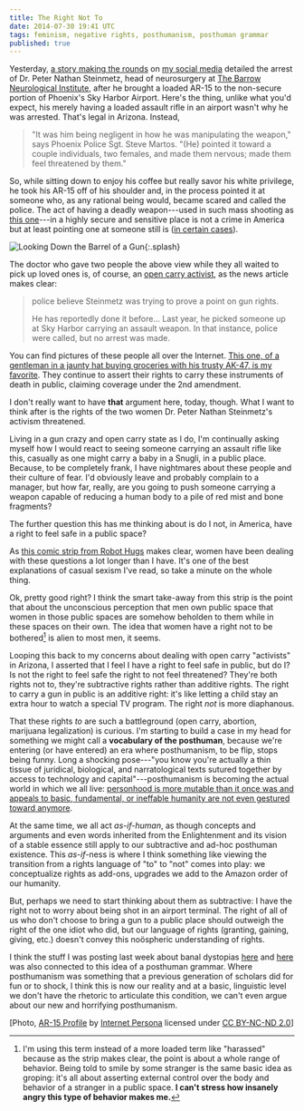```yaml
---
title: The Right Not To
date: 2014-07-30 19:41 UTC
tags: feminism, negative rights, posthumanism, posthuman grammar
published: true
---
```


Yesterday, [a story making the rounds](http://www.azfamily.com/news/local/Tempe-man-arrested-for-bringing-laoded-gun-to-airport-268971361.html) on [my social media](http://twitter.com/oncomouse) detailed the arrest of Dr. Peter Nathan Steinmetz, head of neurosurgery at [The Barrow Neurological Institute](http://www.thebarrow.org/index.htm), after he brought a loaded AR-15 to the non-secure portion of Phoenix's Sky Harbor Airport. Here's the thing, unlike what you'd expect, his merely having a loaded assault rifle in an airport wasn't why he was arrested. That's legal in Arizona. Instead,

> "It was him being negligent in how he was manipulating the weapon," says Phoenix Police Sgt. Steve Martos. "(He) pointed it toward a couple individuals, two females, and made them nervous; made them feel threatened by them."

So, while sitting down to enjoy his coffee but really savor his white privilege, he took his AR-15 off of his shoulder and, in the process pointed it at someone who, as any rational being would, became scared and called the police. The act of having a deadly weapon---used in such mass shooting as [this one](http://en.wikipedia.org/wiki/2012_Aurora_shooting)---in a highly secure and sensitive place is not a crime in America but at least pointing one at someone still is ([in certain cases](http://en.wikipedia.org/wiki/Shooting_of_Trayvon_Martin)).

![Looking Down the Barrel of a Gun](/images/blog/ar-15.jpg){:.splash}

The doctor who gave two people the above view while they all waited to pick up loved ones is, of course, an [open carry activist](http://www.motherjones.com/politics/2014/06/guns-target-open-carry-texas), as the news article makes clear:

> police believe Steinmetz was trying to prove a point on gun rights.
>
> He has reportedly done it before... Last year, he picked someone up at Sky Harbor carrying an assault weapon. In that instance, police were called, but no arrest was made.

You can find pictures of these people all over the Internet. [This one, of a gentleman in a jaunty hat buying groceries with his trusty AK-47, is my favorite](http://blogs.dallasobserver.com/unfairpark/KoryWatkinsGrocery.jpg). They continue to assert their rights to carry these instruments of death in public, claiming coverage under the 2nd amendment.

I don't really want to have **that** argument here, today, though. What I want to think after is the rights of the two women Dr. Peter Nathan Steinmetz's activism threatened.

Living in a gun crazy and open carry state as I do, I'm continually asking myself how I would react to seeing someone carrying an assault rifle like this, casually as one might carry a baby in a Snugli, in a public place. Because, to be completely frank, I have nightmares about these people and their culture of fear. I'd obviously leave and probably complain to a manager, but how far, really, are you going to push someone carrying a weapon capable of reducing a human body to a pile of red mist and bone fragments?

The further question this has me thinking about is do I not, in America, have a right to feel safe in a public space?

As [this comic strip from Robot Hugs](http://www.robot-hugs.com/harassment/) makes clear, women have been dealing with these questions a lot longer than I have. It's one of the best explanations of casual sexism I've read, so take a minute on the whole thing.

Ok, pretty good right? I think the smart take-away from this strip is the point that about the unconscious perception that men own public space that women in those public spaces are somehow beholden to them while in these spaces on their own. The idea that women have a right not to be bothered[^1] is alien to most men, it seems.

Looping this back to my concerns about dealing with open carry "activists" in Arizona, I asserted that I feel I have a right to feel safe in public, but do I? Is not the right to feel safe the right to not feel threatened? They're both rights not to, they're subtractive rights rather than additive rights. The right to carry a gun in public is an additive right: it's like letting a child stay an extra hour to watch a special TV program. The right *not* is more diaphanous.

That these rights *to* are such a battleground (open carry, abortion, marijuana legalization) is curious. I'm starting to build a case in my head for something we might call a **vocabulary of the posthuman**, because we're entering (or have entered) an era where posthumanism, to be flip, stops being funny. Long a shocking pose---"you know you're actually a thin tissue of juridical, biological, and narratological texts sutured together by access to technology and capital"---posthumanism is becoming the actual world in which we all live: [personhood is more mutable than it once was and appeals to basic, fundamental, or ineffable humanity are not even gestured toward anymore](http://www.washingtonpost.com/blogs/worldviews/files/2014/07/2014-07-16T145202Z_01_GAZ40_RTRIDSP_3_PALESTINIANS-ISRAEL.jpg).

At the same time, we all act *as-if-human*, as though concepts and arguments and even words inherited from the Enlightenment and its vision of a stable essence still apply to our subtractive and ad-hoc posthuman existence. This *as-if*-ness is where I think something like viewing the transition from a rights language of "to" to "not" comes into play: we conceptualize rights as add-ons, upgrades we add to the Amazon order of our humanity. 

But, perhaps we need to start thinking about them as subtractive: I have the right not to worry about being shot in an airport terminal. The right of all of us who don't choose to bring a gun to a public place should outweigh the right of the one idiot who did, but our language of rights (granting, gaining, giving, etc.) doesn't convey this noöspheric understanding of rights.

I think the stuff I was posting last week about banal dystopias [here](/blog/2014/07/22/the-banality-of-dystopia/) and [here](/blog/2014/07/24/insect-revolution-more-banal-dystopias/) was also connected to this idea of a posthuman grammar. Where posthumanism was something that a previous generation of scholars did for fun or to shock, I think this is now our reality and at a basic, linguistic level we don't have the rhetoric to articulate this condition, we can't even argue about our new and horrifying posthumanism.

[^1]: I'm using this term instead of a more loaded term like "harassed" because as the strip makes clear, the point is about a whole range of behavior. Being told to smile by some stranger is the same basic idea as groping: it's all about asserting external control over the body and behavior of a stranger in a public space. **I can't stress how insanely angry this type of behavior makes me.**


[Photo, [AR-15 Profile](https://www.flickr.com/photos/wmode/537516004) by [Internet Persona](https://www.flickr.com/photos/wmode/) licensed under [CC BY-NC-ND 2.0](https://creativecommons.org/licenses/by-nc-nd/2.0/)]